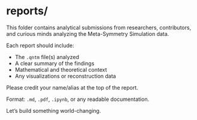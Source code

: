 # reports/

This folder contains analytical submissions from researchers, contributors, and curious minds analyzing the Meta-Symmetry Simulation data.

Each report should include:
- The `.qntm` file(s) analyzed
- A clear summary of the findings
- Mathematical and theoretical context
- Any visualizations or reconstruction data

Please credit your name/alias at the top of the report.

Format: `.md`, `.pdf`, `.ipynb`, or any readable documentation.

Let’s build something world-changing.
